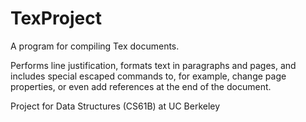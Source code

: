TexProject
==========

A program for compiling Tex documents.

Performs line justification, formats text in paragraphs and pages, and includes special escaped commands to, for example, change page properties, or even add references at the end of the document.

Project for Data Structures (CS61B) at UC Berkeley
